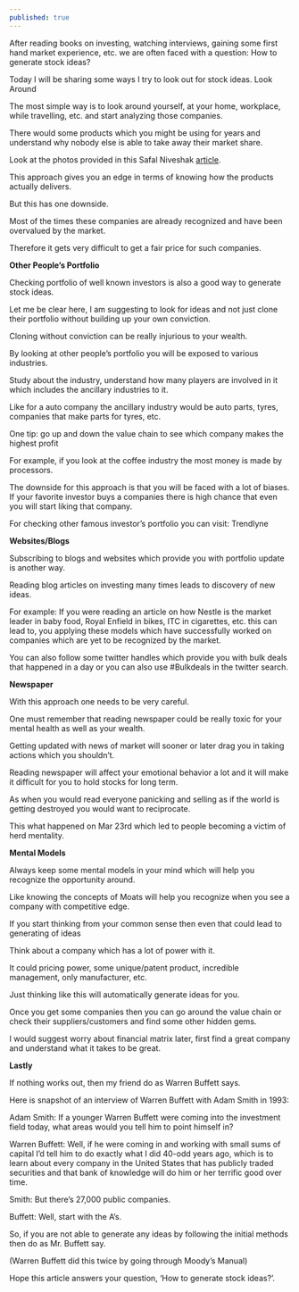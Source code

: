 ```yaml
---
published: true
---
```

After reading books on investing, watching interviews, gaining some first hand market experience, etc. we are often faced with a question: How to generate stock ideas?

Today I will be sharing some ways I try to look out for stock ideas.
Look Around

The most simple way is to look around yourself, at your home, workplace, while travelling, etc. and start analyzing those companies.

There would some products which you might be using for years and understand why nobody else is able to take away their market share.

Look at the photos provided in this Safal Niveshak [article](https://www.safalniveshak.com/how-to-find-great-businesses-peter-lynch-way/).

This approach gives you an edge in terms of knowing how the products actually delivers.

But this has one downside.

Most of the times these companies are already recognized and have been overvalued by the market.

Therefore it gets very difficult to get a fair price for such companies.

**Other People’s Portfolio**

Checking portfolio of well known investors is also a good way to generate stock ideas.

Let me be clear here, I am suggesting to look for ideas and not just clone their portfolio without building up your own conviction.

Cloning without conviction can be really injurious to your wealth.

By looking at other people’s portfolio you will be exposed to various industries.

Study about the industry, understand how many players are involved in it which includes the ancillary industries to it.

Like for a auto company the ancillary industry would be auto parts, tyres, companies that make parts for tyres, etc.

One tip: go up and down the value chain to see which company makes the highest profit

For example, if you look at the coffee industry the most money is made by processors.

The downside for this approach is that you will be faced with a lot of biases. If your favorite investor buys a companies there is high chance that even you will start liking that company.

For checking other famous investor’s portfolio you can visit: Trendlyne

**Websites/Blogs**

Subscribing to blogs and websites which provide you with portfolio update is another way.

Reading blog articles on investing many times leads to discovery of new ideas.

For example: If you were reading an article on how Nestle is the market leader in baby food, Royal Enfield in bikes, ITC in cigarettes, etc. this can lead to, you applying these models which have successfully worked on companies which are yet to be recognized by the market.

You can also follow some twitter handles which provide you with bulk deals that happened in a day or you can also use #Bulkdeals in the twitter search.

**Newspaper**

With this approach one needs to be very careful.

One must remember that reading newspaper could be really toxic for your mental health as well as your wealth.

Getting updated with news of market will sooner or later drag you in taking actions which you shouldn’t.

Reading newspaper will affect your emotional behavior a lot and it will make it difficult for you to hold stocks for long term.

As when you would read everyone panicking and selling as if the world is getting destroyed you would want to reciprocate.

This what happened on Mar 23rd which led to people becoming a victim of herd mentality.

**Mental Models**

Always keep some mental models in your mind which will help you recognize the opportunity around.

Like knowing the concepts of Moats will help you recognize when you see a company with competitive edge.

If you start thinking from your common sense then even that could lead to generating of ideas

Think about a company which has a lot of power with it.

It could pricing power, some unique/patent product, incredible management, only manufacturer, etc.

Just thinking like this will automatically generate ideas for you.

Once you get some companies then you can go around the value chain or check their suppliers/customers and find some other hidden gems.

I would suggest worry about financial matrix later, first find a great company and understand what it takes to be great.

**Lastly**

If nothing works out, then my friend do as Warren Buffett says.

Here is snapshot of an interview of Warren Buffett with Adam Smith in 1993:

Adam Smith: If a younger Warren Buffett were coming into the investment field today, what areas would you tell him to point himself in?

Warren Buffett: Well, if he were coming in and working with small sums of capital I’d tell him to do exactly what I did 40-odd years ago, which is to learn about every company in the United States that has publicly traded securities and that bank of knowledge will do him or her terrific good over time.

Smith: But there’s 27,000 public companies.

Buffett: Well, start with the A’s.

So, if you are not able to generate any ideas by following the initial methods then do as Mr. Buffett say.

(Warren Buffett did this twice by going through Moody’s Manual)

Hope this article answers your question, ‘How to generate stock ideas?’.
